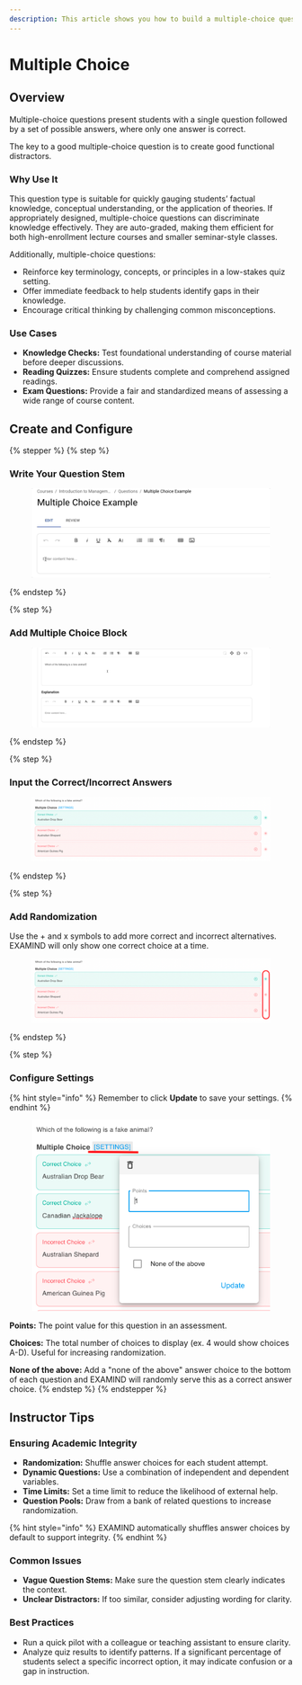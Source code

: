 ```yaml
---
description: This article shows you how to build a multiple-choice question.
---
```


# Multiple Choice

## Overview

Multiple-choice questions present students with a single question followed by a set of possible answers, where only one answer is correct.

The key to a good multiple-choice question is to create good functional distractors.

### Why Use It

This question type is suitable for quickly gauging students’ factual knowledge, conceptual understanding, or the application of theories. If appropriately designed, multiple-choice questions can discriminate knowledge effectively. They are auto-graded, making them efficient for both high-enrollment lecture courses and smaller seminar-style classes.

Additionally, multiple-choice questions:

* Reinforce key terminology, concepts, or principles in a low-stakes quiz setting.
* Offer immediate feedback to help students identify gaps in their knowledge.
* Encourage critical thinking by challenging common misconceptions.

### Use Cases

* **Knowledge Checks:** Test foundational understanding of course material before deeper discussions.
* **Reading Quizzes:** Ensure students complete and comprehend assigned readings.
* **Exam Questions:** Provide a fair and standardized means of assessing a wide range of course content.

## Create and Configure

{% stepper %}
{% step %}
### Write Your Question Stem

<figure><img src="../../../.gitbook/assets/b0eade75-4a36-4444-93a1-6a186cbaaae0.gif" alt=""><figcaption></figcaption></figure>
{% endstep %}

{% step %}
### Add Multiple Choice Block

<figure><img src="../../../.gitbook/assets/0ab036c9-7436-44c3-a39d-90071db8c24c.gif" alt=""><figcaption></figcaption></figure>
{% endstep %}

{% step %}
### Input the Correct/Incorrect Answers

<figure><img src="../../../.gitbook/assets/61851c65-011a-4c7a-a4f7-50dda6876113.png" alt=""><figcaption></figcaption></figure>
{% endstep %}

{% step %}
### Add Randomization

Use the + and x symbols to add more correct and incorrect alternatives. EXAMIND will only show one correct choice at a time.

<figure><img src="../../../.gitbook/assets/b9aeb71f-9142-49d7-8b6d-4b6df6c783ba.png" alt=""><figcaption></figcaption></figure>
{% endstep %}

{% step %}
### Configure Settings

{% hint style="info" %}
Remember to click **Update** to save your settings.
{% endhint %}

<figure><img src="../../../.gitbook/assets/73fb760a-88ea-490e-ae01-910f826d3978.png" alt=""><figcaption></figcaption></figure>

**Points:** The point value for this question in an assessment.

**Choices:** The total number of choices to display (ex. 4 would show choices A-D). Useful for increasing randomization.

**None of the above:** Add a "none of the above" answer choice to the bottom of each question and EXAMIND will randomly serve this as a correct answer choice.
{% endstep %}
{% endstepper %}

## Instructor Tips

### Ensuring Academic Integrity

* **Randomization:** Shuffle answer choices for each student attempt.
* **Dynamic Questions:** Use a combination of independent and dependent variables.
* **Time Limits:** Set a time limit to reduce the likelihood of external help.
* **Question Pools:** Draw from a bank of related questions to increase randomization.

{% hint style="info" %}
EXAMIND automatically shuffles answer choices by default to support integrity.
{% endhint %}

### Common Issues

* **Vague Question Stems:** Make sure the question stem clearly indicates the context.
* **Unclear Distractors:** If too similar, consider adjusting wording for clarity.

### Best Practices

* Run a quick pilot with a colleague or teaching assistant to ensure clarity.
* Analyze quiz results to identify patterns. If a significant percentage of students select a specific incorrect option, it may indicate confusion or a gap in instruction.
